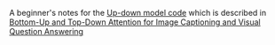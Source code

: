 A beginner's notes for the [Up-down model code](https://github.com/peteanderson80/bottom-up-attention) which is described in [Bottom-Up and Top-Down Attention for Image Captioning and Visual Question Answering](https://openaccess.thecvf.com/content_cvpr_2018/html/Anderson_Bottom-Up_and_Top-Down_CVPR_2018_paper.html)
